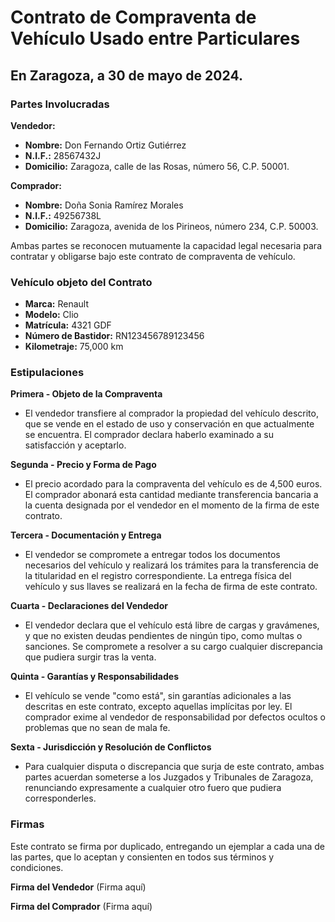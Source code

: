 # Contrato de Compraventa de Vehículo Usado entre Particulares

## En Zaragoza, a 30 de mayo de 2024.

### Partes Involucradas

**Vendedor:**

- **Nombre:** Don Fernando Ortiz Gutiérrez
- **N.I.F.:** 28567432J
- **Domicilio:** Zaragoza, calle de las Rosas, número 56, C.P. 50001.

**Comprador:**

- **Nombre:** Doña Sonia Ramírez Morales
- **N.I.F.:** 49256738L
- **Domicilio:** Zaragoza, avenida de los Pirineos, número 234, C.P. 50003.

Ambas partes se reconocen mutuamente la capacidad legal necesaria para contratar y obligarse bajo este contrato de
compraventa de vehículo.

### Vehículo objeto del Contrato

- **Marca:** Renault
- **Modelo:** Clio
- **Matrícula:** 4321 GDF
- **Número de Bastidor:** RN123456789123456
- **Kilometraje:** 75,000 km

### Estipulaciones

**Primera - Objeto de la Compraventa**

- El vendedor transfiere al comprador la propiedad del vehículo descrito, que se vende en el estado de uso y
  conservación en que actualmente se encuentra. El comprador declara haberlo examinado a su satisfacción y aceptarlo.

**Segunda - Precio y Forma de Pago**

- El precio acordado para la compraventa del vehículo es de 4,500 euros. El comprador abonará esta cantidad mediante
  transferencia bancaria a la cuenta designada por el vendedor en el momento de la firma de este contrato.

**Tercera - Documentación y Entrega**

- El vendedor se compromete a entregar todos los documentos necesarios del vehículo y realizará los trámites para la
  transferencia de la titularidad en el registro correspondiente. La entrega física del vehículo y sus llaves se
  realizará en la fecha de firma de este contrato.

**Cuarta - Declaraciones del Vendedor**

- El vendedor declara que el vehículo está libre de cargas y gravámenes, y que no existen deudas pendientes de ningún
  tipo, como multas o sanciones. Se compromete a resolver a su cargo cualquier discrepancia que pudiera surgir tras la
  venta.

**Quinta - Garantías y Responsabilidades**

- El vehículo se vende "como está", sin garantías adicionales a las descritas en este contrato, excepto aquellas
  implícitas por ley. El comprador exime al vendedor de responsabilidad por defectos ocultos o problemas que no sean de
  mala fe.

**Sexta - Jurisdicción y Resolución de Conflictos**

- Para cualquier disputa o discrepancia que surja de este contrato, ambas partes acuerdan someterse a los Juzgados y
  Tribunales de Zaragoza, renunciando expresamente a cualquier otro fuero que pudiera corresponderles.

### Firmas

Este contrato se firma por duplicado, entregando un ejemplar a cada una de las partes, que lo aceptan y consienten en
todos sus términos y condiciones.

**Firma del Vendedor**
(Firma aquí)

**Firma del Comprador**
(Firma aquí)
